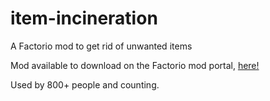 # item-incineration
A Factorio mod to get rid of unwanted items

Mod available to download on the Factorio mod portal, [here!](https://mods.factorio.com/mod/item-incineration)

Used by 800+ people and counting.
